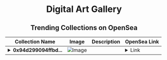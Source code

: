 <div align="center">

# Digital Art Gallery

## Trending Collections on OpenSea

| Collection Name                       | Image                                                                                     | Description                       | OpenSea Link                                                                                          |
|---------------------------------------|-------------------------------------------------------------------------------------------|-----------------------------------|--------------------------------------------------------------------------------------------------------|
| **<details><summary>0x94d299094ffbd...</summary>0x94d299094ffbd528fd0da7804ee85072463a8f62</details>** | ![Image](https://i2.seadn.io/optimism/0x8763d35ad18371915fb2288ef8c1b0e1c583bd59/6404459f0a28661c41bd910f8b5899/e86404459f0a28661c41bd910f8b5899.png?w=200&auto=format) |  | <details><summary>Link</summary>[0x94d299094ffbd528fd0da7804ee85072463a8f62](https://opensea.io/collection/0x94d299094ffbd528fd0da7804ee85072463a8f62)</details> |

</div>